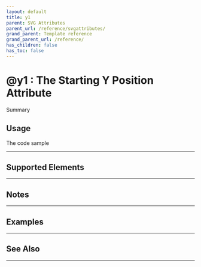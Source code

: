 ```yaml
---
layout: default
title: y1
parent: SVG Attributes
parent_url: /reference/svgattributes/
grand_parent: Template reference
grand_parent_url: /reference/
has_children: false
has_toc: false
---
```


# @y1 : The Starting Y Position Attribute

Summary

## Usage

 The code sample

---

## Supported Elements


---

## Notes


---

## Examples


---


## See Also


---

